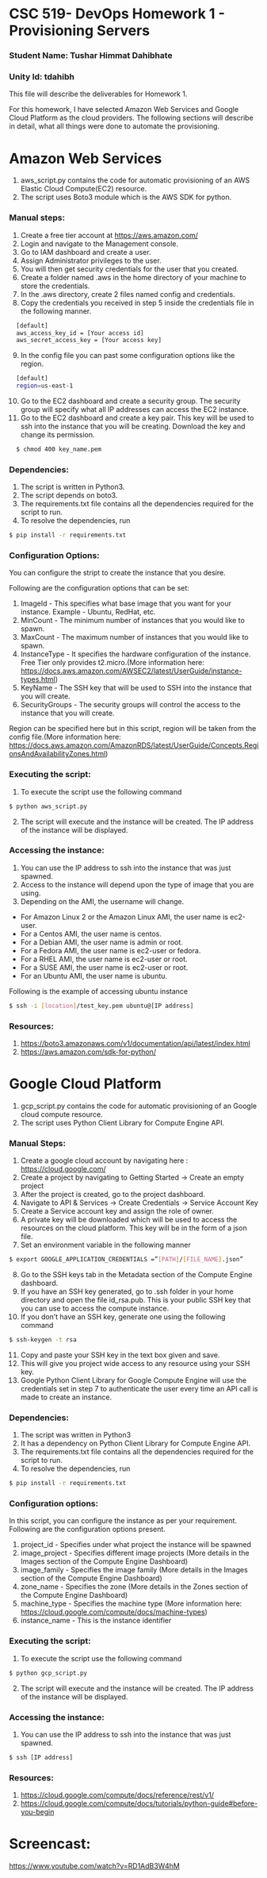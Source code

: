 # CSC 519- DevOps Homework 1 - Provisioning Servers

### Student Name: Tushar Himmat Dahibhate
### Unity Id: tdahibh

This file will describe the deliverables for Homework 1.

For this homework, I have selected Amazon Web Services and Google Cloud Platform as the cloud providers.
The following sections will describe in detail, what all things were done to automate the provisioning.

# Amazon Web Services

1. aws_script.py contains the code for automatic provisioning of an AWS Elastic Cloud Compute(EC2) resource. 
2. The script uses Boto3 module which is the AWS SDK for python. 

### Manual steps:
1. Create a free tier account at https://aws.amazon.com/
2. Login and navigate to the Management console.
3. Go to IAM dashboard and create a user.
4. Assign Administrator privileges to the user. 
5. You will then get security credentials for the user that you created.
6. Create a folder named .aws in the home directory of your machine to store the credentials.
7. In the .aws directory, create 2 files named config and credentials.
8. Copy the credentials you received in step 5 inside the credentials file in the following manner.

```bash
  [default]
  aws_access_key_id = [Your access id]
  aws_secret_access_key = [Your access key]
```
9. In the config file you can past some configuration options like the region.
```bash
  [default]
  region=us-east-1
```
10. Go to the EC2 dashboard and create a security group. The security group will specify what all IP addresses can access the EC2 instance.
11. Go to the EC2 dashboard and create a key pair. This key will be used to ssh into the instance that you will be creating.  Download the key and change its permission.
```bash
  $ chmod 400 key_name.pem
```

### Dependencies:
1. The script is written in Python3.
2. The script depends on boto3.
3. The requirements.txt file contains all the dependencies required for the script to run. 
4. To resolve the dependencies, run 
 ```bash
 $ pip install -r requirements.txt 
```
### Configuration Options:
You can configure the stript to create the instance that you desire.

Following are the configuration options that can be set:
1. ImageId - This specifies what base image that you want for your instance. Example - Ubuntu, RedHat, etc.
2. MinCount - The minimum number of instances that you would like to spawn.
3. MaxCount - The maximum number of instances that you would like to spawn.
4. InstanceType - It specifies the hardware configuration of the instance. Free Tier only provides t2.micro.(More information here: https://docs.aws.amazon.com/AWSEC2/latest/UserGuide/instance-types.html)
5. KeyName - The SSH key that will be used to SSH into the instance that you will create.
6. SecurityGroups - The security groups will control the access to the instance that you will create.

Region can be specified here but in this script, region will be taken from the config file.(More information here: https://docs.aws.amazon.com/AmazonRDS/latest/UserGuide/Concepts.RegionsAndAvailabilityZones.html) 

### Executing the script:
1. To execute the script use the following command
```bash
$ python aws_script.py
```
2. The script will execute and the instance will be created. The IP address of the instance will be displayed.

### Accessing the instance:
1. You can use the IP address to ssh into the instance that was just spawned.
2. Access to the instance will depend upon the type of image that you are using.
3. Depending on the AMI, the username will change.
  - For Amazon Linux 2 or the Amazon Linux AMI, the user name is ec2-user.
  - For a Centos AMI, the user name is centos.
  - For a Debian AMI, the user name is admin or root.
  - For a Fedora AMI, the user name is ec2-user or fedora.
  - For a RHEL AMI, the user name is ec2-user or root.
  - For a SUSE AMI, the user name is ec2-user or root.
  - For an Ubuntu AMI, the user name is ubuntu.

Following is the example of accessing ubuntu instance
```bash
$ ssh -i [location]/test_key.pem ubuntu@[IP address]
```
### Resources:
1. https://boto3.amazonaws.com/v1/documentation/api/latest/index.html
2. https://aws.amazon.com/sdk-for-python/

# Google Cloud Platform
1. gcp_script.py contains the code for automatic provisioning of an Google cloud compute resource.
2. The script uses Python Client Library for Compute Engine API. 

### Manual Steps:
1. Create a google cloud account by navigating here : https://cloud.google.com/
2. Create a project by navigating to Getting Started -> Create an empty project
3. After the project is created, go to the project dashboard.
4. Navigate to API & Services -> Create Credentials -> Service Account Key
5. Create a Service account key and assign the role of owner.
6. A private key will be downloaded which will be used to access the resources on the cloud platform. This key will be in the form of a json file.
7. Set an environment variable in the following manner 
```bash
$ export GOOGLE_APPLICATION_CREDENTIALS =”[PATH]/[FILE_NAME].json”
```
8. Go to the SSH keys tab in the Metadata section of the Compute Engine dashboard. 
9. If you have an SSH key generated, go to .ssh folder in your home directory and open the file id_rsa.pub. This is your public SSH key that you can use to access the compute instance.
10. If you don’t have an SSH key, generate one using the following command
```bash
$ ssh-keygen -t rsa
```
11. Copy and paste your SSH key in the text box given and save. 
12. This will give you project wide access to any resource using your SSH key. 
13. Google Python Client Library for Google Compute Engine will use the credentials set in step 7 to authenticate the user every time an API call is made to create an instance.

### Dependencies:
1. The script was written in Python3
2. It has a dependency on Python Client Library for Compute Engine API.
3. The requirements.txt file contains all the dependencies required for the script to run. 
4. To resolve the dependencies, run 
 ```bash
 $ pip install -r requirements.txt 
```

### Configuration options:
In this script, you can configure the instance as per your requirement.
Following are the configuration options present.
1. project_id - Specifies under what project the instance will be spawned
2. image_project - Specifies different image projects (More details in the Images section of the Compute Engine Dashboard)
3. image_family - Specifies the image family (More details in the Images section of the Compute Engine Dashboard)
4. zone_name - Specifies the zone (More details in the Zones section of the Compute Engine Dashboard)
5. machine_type - Specifies the machine type (More information here: https://cloud.google.com/compute/docs/machine-types)
6. instance_name - This is the instance identifier

### Executing the script:
1. To execute the script use the following command
```bash
$ python gcp_script.py
```
2. The script will execute and the instance will be created. The IP address of the instance will be displayed.

### Accessing the instance:
1. You can use the IP address to ssh into the instance that was just spawned.
```bash
$ ssh [IP address]
```
### Resources:
1. https://cloud.google.com/compute/docs/reference/rest/v1/
2. https://cloud.google.com/compute/docs/tutorials/python-guide#before-you-begin


# Screencast:
https://www.youtube.com/watch?v=RD1AdB3W4hM
